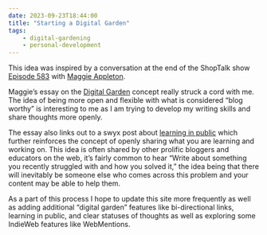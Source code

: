 ```yaml
---
date: 2023-09-23T18:44:00
title: "Starting a Digital Garden"
tags: 
    - digital-gardening
    - personal-development
---
```


This idea was inspired by a conversation at the end of the ShopTalk show [Episode 583](https://shoptalkshow.com/583/#t=53:42) with [Maggie Appleton](https://maggieappleton.com/).

Maggie’s essay on the [Digital Garden](https://maggieappleton.com/garden-history) concept really struck a cord with me. The idea of being more open and flexible with what is considered “blog worthy” is interesting to me as I am trying to develop my writing skills and share thoughts more openly.

The essay also links out to a swyx post about [learning in public](https://www.swyx.io/learn-in-public) which further reinforces the concept of openly sharing what you are learning and working on. This idea is often shared by other prolific bloggers and educators on the web, it’s fairly common to hear “Write about something you recently struggled with and how you solved it,” the idea being that there will inevitably be someone else who comes across this problem and your content may be able to help them.

As a part of this process I hope to update this site more frequently as well as adding additional “digital garden” features like bi-directional links, learning in public, and clear statuses of thoughts as well as exploring some IndieWeb features like WebMentions.